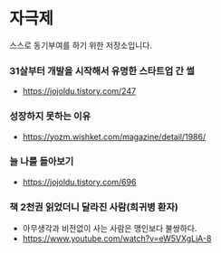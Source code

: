 # 자극제
스스로 동기부여를 하기 위한 저장소입니다.



### 31살부터 개발을 시작해서 유명한 스타트업 간 썰
- https://jojoldu.tistory.com/247

### 성장하지 못하는 이유
- https://yozm.wishket.com/magazine/detail/1986/

### 늘 나를 돌아보기
- https://jojoldu.tistory.com/696

### 책 2천권 읽었더니 달라진 사람(희귀병 환자)
- 아무생각과 비전없이 사는 사람은 맹인보다 불쌍하다. 
- https://www.youtube.com/watch?v=eW5VXgLiA-8
